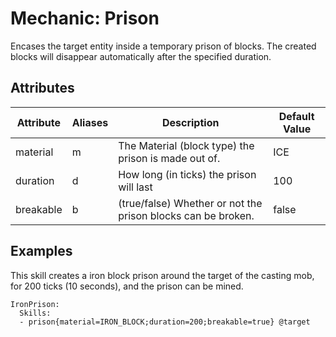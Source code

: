 Mechanic: Prison
================

Encases the target entity inside a temporary prison of blocks. The
created blocks will disappear automatically after the specified
duration.

Attributes
----------

| Attribute | Aliases | Description                                                  | Default Value |
|-----------|---------|--------------------------------------------------------------|---------------|
| material  | m       | The Material (block type) the prison is made out of.         | ICE           |
| duration  | d       | How long (in ticks) the prison will last                     | 100           |
| breakable | b       | (true/false) Whether or not the prison blocks can be broken. | false         |

  

Examples
--------

This skill creates a iron block prison around the target of the casting
mob, for 200 ticks (10 seconds), and the prison can be mined.

    IronPrison:
      Skills:
      - prison{material=IRON_BLOCK;duration=200;breakable=true} @target
